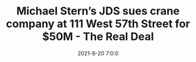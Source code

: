 ---
"title": "Michael Stern’s JDS sues crane company at 111 West 57th Street for $50M - The Real Deal"
"date": "2021-8-20 7:0:0"
"feed_name": "GOOGLENEWSCONSTRUCTION"
"feed_website": "https://news.google.com/search?q=construction%2Bincident&hl=en-US&gl=US&ceid=US:en"
"feed_rss": "https://news.google.com/rss/search?q=construction%2Bincident&hl=en-US&gl=US&ceid=US:en"
"link": "https://therealdeal.com/2021/08/20/michael-sterns-jds-sues-crane-company-at-111-west-57th-street-for-50m/"
"file": "_posts/2021-1-1-82c25e214e97f8ff6d6f9e26c020cb6cea469ce4.md"
"accident": "0"
"drilling": "0"
"dead": "0"
"injured": "0"
---